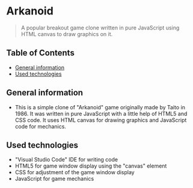 # Arkanoid
> A popular breakout game clone written in pure JavaScript using HTML canvas to draw graphics on it.

## Table of Contents
* [General information](#general-information)
* [Used technologies](#used-technologies)

## General information
- This is a simple clone of "Arkanoid" game originally made by Taito in 1986. It was written in pure JavaScript with a little help of HTML5 and CSS code. It uses HTML canvas for drawing graphics and JavaScript code for mechanics.

## Used technologies
- "Visual Studio Code" IDE for writing code
- HTML5 for game window display using the "canvas" element
- CSS for adjustment of the game window display
- JavaScript for game mechanics